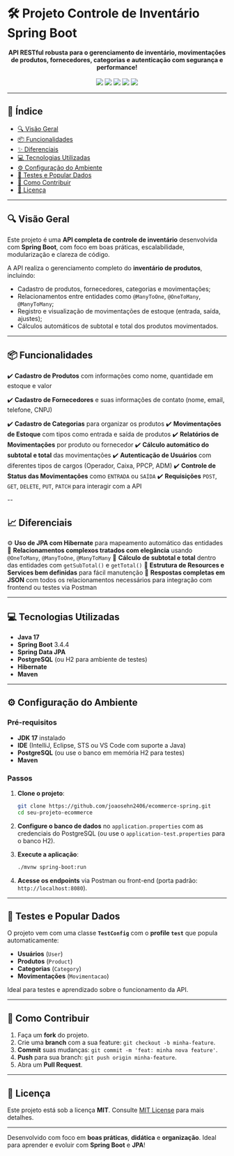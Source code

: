 # 🛠️ Projeto Controle de Inventário Spring Boot

<div align="center">
  <strong>API RESTful robusta para o gerenciamento de inventário, movimentações de produtos, fornecedores, categorias e autenticação com segurança e performance!</strong>
</div>

<br />

<div align="center">
  <img src="https://img.shields.io/badge/SpringBoot-3.4.4-brightgreen?style=for-the-badge&logo=spring"/>
  <img src="https://img.shields.io/badge/Java-17-blue?style=for-the-badge&logo=java"/>
  <img src="https://img.shields.io/badge/PostgreSQL-Database-blue?style=for-the-badge&logo=postgresql"/>
  <img src="https://img.shields.io/badge/JPA-Hibernate-orange?style=for-the-badge"/>
  <img src="https://img.shields.io/badge/Swagger-Documentation-yellow?style=for-the-badge&logo=swagger"/>
</div>

---

## 📖 Índice

- [🔍 Visão Geral](#-visão-geral)
- [📦 Funcionalidades](#-funcionalidades)
- [✨ Diferenciais](#-diferenciais)
- [💻 Tecnologias Utilizadas](#-tecnologias-utilizadas)
- [⚙️ Configuração do Ambiente](#-configuração-do-ambiente)
- [🧪 Testes e Popular Dados](#-testes-e-popular-dados)
- [🤝 Como Contribuir](#-como-contribuir)
- [📄 Licença](#-licença)

---

## 🔍 Visão Geral

Este projeto é uma **API completa de controle de inventário** desenvolvida com **Spring Boot**, com foco em boas práticas, escalabilidade, modularização e clareza de código.

A API realiza o gerenciamento completo do **inventário de produtos**, incluindo:
- Cadastro de produtos, fornecedores, categorias e movimentações;
- Relacionamentos entre entidades como `@ManyToOne`, `@OneToMany`, `@ManyToMany`;
- Registro e visualização de movimentações de estoque (entrada, saída, ajustes);
- Cálculos automáticos de subtotal e total dos produtos movimentados.

---

## 📦 Funcionalidades

✔️ **Cadastro de Produtos** com informações como nome, quantidade em estoque e valor

✔️ **Cadastro de Fornecedores** e suas informações de contato (nome, email, telefone, CNPJ)

✔️ **Cadastro de Categorias** para organizar os produtos
✔️ **Movimentações de Estoque** com tipos como entrada e saída de produtos
✔️ **Relatórios de Movimentações** por produto ou fornecedor
✔️ **Cálculo automático do subtotal e total** das movimentações
✔️ **Autenticação de Usuários** com diferentes tipos de cargos (Operador, Caixa, PPCP, ADM)
✔️ **Controle de Status das Movimentações** como `ENTRADA` ou `SAÍDA`
✔️ **Requisições** `POST`, `GET`, `DELETE`, `PUT`, `PATCH` para interagir com a API

--

## 📈 Diferenciais

⚙️ **Uso de JPA com Hibernate** para mapeamento automático das entidades
🔁 **Relacionamentos complexos tratados com elegância** usando `@OneToMany`, `@ManyToOne`, `@ManyToMany`
🧠 **Cálculo de subtotal e total** dentro das entidades com `getSubTotal()` e `getTotal()`
📐 **Estrutura de Resources e Services bem definidas** para fácil manutenção
🎯 **Respostas completas em JSON** com todos os relacionamentos necessários para integração com frontend ou testes via Postman

---

## 💻 Tecnologias Utilizadas

- **Java 17**
- **Spring Boot** 3.4.4
- **Spring Data JPA**
- **PostgreSQL** (ou H2 para ambiente de testes)
- **Hibernate**
- **Maven**

---

## ⚙️ Configuração do Ambiente

### Pré-requisitos

- **JDK 17** instalado
- **IDE** (IntelliJ, Eclipse, STS ou VS Code com suporte a Java)
- **PostgreSQL** (ou use o banco em memória H2 para testes)
- **Maven**

### Passos

1. **Clone o projeto**:
   ```bash
   git clone https://github.com/joaosehn2406/ecommerce-spring.git
   cd seu-projeto-ecommerce
   ```

2. **Configure o banco de dados** no `application.properties` com as credenciais do PostgreSQL (ou use o `application-test.properties` para o banco H2).

3. **Execute a aplicação**:
   ```bash
   ./mvnw spring-boot:run
   ```

4. **Acesse os endpoints** via Postman ou front-end (porta padrão: `http://localhost:8080`).

---

## 🧪 Testes e Popular Dados

O projeto vem com uma classe **`TestConfig`** com o **profile `test`** que popula automaticamente:
- **Usuários** (`User`)
- **Produtos** (`Product`)
- **Categorias** (`Category`)
- **Movimentações** (`Movimentacao`)

Ideal para testes e aprendizado sobre o funcionamento da API.

---

## 🤝 Como Contribuir

1. Faça um **fork** do projeto.
2. Crie uma **branch** com a sua feature: `git checkout -b minha-feature`.
3. **Commit** suas mudanças: `git commit -m 'feat: minha nova feature'`.
4. **Push** para sua branch: `git push origin minha-feature`.
5. Abra um **Pull Request**.

---

## 📄 Licença

Este projeto está sob a licença **MIT**. Consulte [MIT License](https://mit-license.org/) para mais detalhes.

---

Desenvolvido com foco em **boas práticas**, **didática** e **organização**. Ideal para aprender e evoluir com **Spring Boot** e **JPA**!

